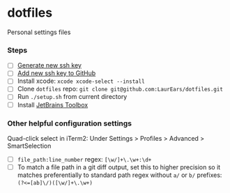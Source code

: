 # dotfiles
Personal settings files

### Steps
- [ ] [Generate new ssh key](https://docs.github.com/en/authentication/connecting-to-github-with-ssh/generating-a-new-ssh-key-and-adding-it-to-the-ssh-agent)
- [ ] [Add new ssh key to GitHub](https://docs.github.com/en/authentication/connecting-to-github-with-ssh/adding-a-new-ssh-key-to-your-github-account)
- [ ] Install xcode: `xcode xcode-select --install`
- [ ] Clone `dotfiles` repo: `git clone git@github.com:LaurEars/dotfiles.git`
- [ ] Run `./setup.sh` from current directory
- [ ] Install [JetBrains Toolbox](https://www.jetbrains.com/toolbox-app/)

### Other helpful configuration settings
Quad-click select in iTerm2: Under Settings > Profiles > Advanced > SmartSelection
- [ ] `file_path:line_number` regex: `[\w/]+\.\w+:\d+`
- [ ] To match a file path in a git diff output, set this to higher precision so it matches preferentially to standard path regex without `a/` or `b/` prefixes: `(?<=[ab]\/)([\w/]+\.\w+)`
